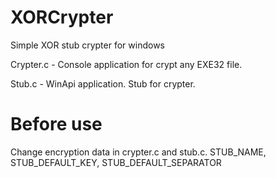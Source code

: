 # XORCrypter
Simple XOR stub crypter for windows

Crypter.c - Console application for crypt any EXE32 file.

Stub.c - WinApi application. Stub for crypter.

# Before use
Change encryption data in crypter.c and stub.c. STUB_NAME, STUB_DEFAULT_KEY, STUB_DEFAULT_SEPARATOR
